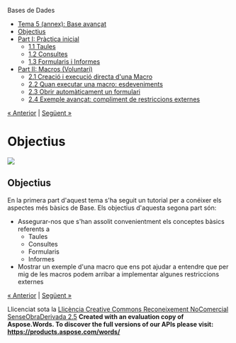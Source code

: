 Bases de Dades

- [Tema 5 (annex): Base avançat](index.md)
- [Objectius](objectius.md)
- [Part I: Pràctica inicial](part_i_prctica_inicial.md) 
  - [1.1 Taules](11_taules.md)
  - [1.2 Consultes](12_consultes.md)
  - [1.3 Formularis i Informes](13_formularis_i_informes.md)
- [Part II: Macros (Voluntari)](part_ii_macros_voluntari.md) 
  - [2.1 Creació i execució directa d'una Macro](21_creaci_i_execuci_directa_duna_macro.md)
  - [2.2 Quan executar una macro: esdeveniments](22_quan_executar_una_macro_esdeveniments.md)
  - [2.3 Obrir automàticament un formulari](23_obrir_automticament_un_formulari.md)
  - [2.4 Exemple avançat: compliment de restriccions externes](24_exemple_avanat_compliment_de_restriccions_externes.md)

[« Anterior](index.md) | [Següent »](part_i_prctica_inicial.md)
# <a name="main"></a>**Objectius**
![](objectius.002.png)
## **Objectius**
En la primera part d'aquest tema s'ha seguit un tutorial per a conéixer els aspectes més bàsics de Base. Els objectius d'aquesta segona part són:

- Assegurar-nos que s'han assolit convenientment els conceptes bàsics referents a 
  - Taules
  - Consultes
  - Formularis
  - Informes
- Mostrar un exemple d'una macro que ens pot ajudar a entendre que per mig de les macros podem arribar a implementar algunes restriccions externes

[« Anterior](index.md) | [Següent »](part_i_prctica_inicial.md)

Llicenciat sota la [Llicència Creative Commons Reconeixement NoComercial SenseObraDerivada 2.5](http://creativecommons.org/licenses/by-nc-nd/2.5/)
**Created with an evaluation copy of Aspose.Words. To discover the full versions of our APIs please visit: https://products.aspose.com/words/**
